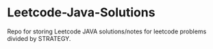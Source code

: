 # Leetcode-Java-Solutions
Repo for storing Leetcode JAVA solutions/notes for leetcode problems divided by STRATEGY.
